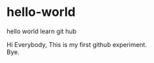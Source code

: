 # hello-world
hello world learn git hub

Hi Everybody,
   This is my first github experiment.     
Bye.


